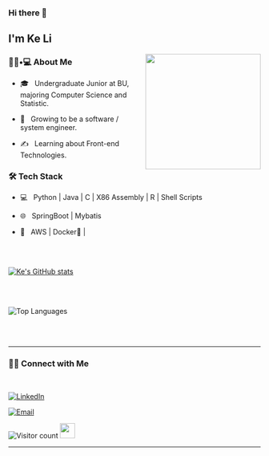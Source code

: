 ### Hi there 👋<h2> I'm Ke Li</h2>

<img align='right' src="https://media.giphy.com/media/M9gbBd9nbDrOTu1Mqx/giphy.gif" width="230">

<h3> 👨🏻•💻 About Me </h3>



- 🎓 &nbsp; Undergraduate Junior at BU, majoring Computer Science and Statistic.

- 🌱 &nbsp; Growing to be a software / system engineer.

- ✍️ &nbsp; Learning about Front-end Technologies.



<h3>🛠 Tech Stack</h3>



- 💻 &nbsp; Python | Java | C | X86 Assembly | R | Shell Scripts

- 🌐 &nbsp; SpringBoot | Mybatis 

- 🔧 &nbsp; AWS | Docker🐳 |

<br/><br/>

[![Ke's GitHub stats](https://github-readme-stats.vercel.app/api?username=like101101)](https://github.com/like101101/github-readme-stats)

<br/>

<br/>

![Top Languages](https://github-readme-stats.vercel.app/api/top-langs/?username=like101101&show_icons=true)

<br><br>



<hr>



<h3> 🤝🏻 Connect with Me </h3>

<br>



<p align="center">

<a href="https://www.linkedin.com/in/ke-li-740ba3225/"><img alt="LinkedIn" src="https://img.shields.io/badge/LinkedIn-KeLi-blue?style=flat-square&logo=linkedin"></a>

<a href="mailto:likelike101101@gmail.com"><img alt="Email" src="https://img.shields.io/badge/Email-likelike101101@gmail.com-blue?style=flat-square&logo=gmail"></a>

</p>


![Visitor count](https://visitor-badge.laobi.icu/badge?page_id=like101101.like101101)   <img src="https://media.giphy.com/media/dxn6fRlTIShoeBr69N/giphy.gif" width="30">

<hr>
